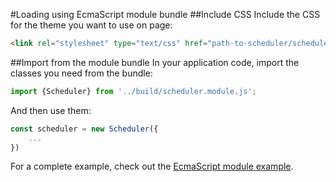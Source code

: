 #Loading using EcmaScript module bundle
##Include CSS
Include the CSS for the theme you want to use on page:
```html
<link rel="stylesheet" type="text/css" href="path-to-scheduler/scheduler.[theme].css" id="bryntum-theme">
```
##Import from the module bundle
In your application code, import the classes you need from the bundle:
```javascript
import {Scheduler} from '../build/scheduler.module.js';
```

And then use them:
```javascript
const scheduler = new Scheduler({
    ...
})
```

For a complete example, check out the <a href="../examples/esmodule" target="_blank">EcmaScript module example</a>.
